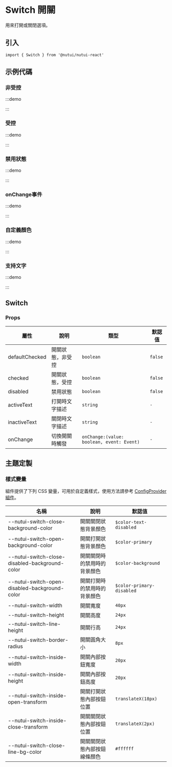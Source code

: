 # Switch 開關

用來打開或關閉選項。

## 引入

```tsx
import { Switch } from '@nutui/nutui-react'
```

## 示例代碼

### 非受控

:::demo

<CodeBlock src='h5/demo1.tsx'></CodeBlock>

:::

### 受控

:::demo

<CodeBlock src='h5/demo2.tsx'></CodeBlock>

:::

### 禁用狀態

:::demo

<CodeBlock src='h5/demo3.tsx'></CodeBlock>

:::

### onChange事件

:::demo

<CodeBlock src='h5/demo4.tsx'></CodeBlock>

:::

### 自定義顏色

:::demo

<CodeBlock src='h5/demo5.tsx'></CodeBlock>

:::

### 支持文字

:::demo

<CodeBlock src='h5/demo6.tsx'></CodeBlock>

:::

## Switch

### Props

| 屬性 | 說明 | 類型 | 默認值 |
| --- | --- | --- | --- |
| defaultChecked | 開關狀態，非受控 | `boolean` | `false` |
| checked | 開關狀態，受控 | `boolean` | `false` |
| disabled | 禁用狀態 | `boolean` | `false` |
| activeText | 打開時文字描述 | `string` | `-` |
| inactiveText | 關閉時文字描述 | `string` | `-` |
| onChange | 切換開關時觸發 | `onChange:(value: boolean, event: Event)` | `-` |

## 主題定製

### 樣式變量

組件提供了下列 CSS 變量，可用於自定義樣式，使用方法請參考 [ConfigProvider 組件](#/zh-CN/component/configprovider)。

| 名稱 | 說明 | 默認值 |
| --- | --- | --- |
| \--nutui-switch-close-background-color | 開關關閉狀態背景顏色 | `$color-text-disabled` |
| \--nutui-switch-open-background-color | 開關打開狀態背景顏色 | `$color-primary` |
| \--nutui-switch-close-disabled-background-color | 開關關閉時的禁用時的背景顏色 | `$color-background` |
| \--nutui-switch-open-disabled-background-color | 開關打開時的禁用時的背景顏色 | `$color-primary-disabled` |
| \--nutui-switch-width | 開關寬度 | `40px` |
| \--nutui-switch-height | 開關高度 | `24px` |
| \--nutui-switch-line-height | 開關行高 | `24px` |
| \--nutui-switch-border-radius | 開關圓角大小 | `8px` |
| \--nutui-switch-inside-width | 開關內部按鈕寬度 | `20px` |
| \--nutui-switch-inside-height | 開關內部按鈕高度 | `20px` |
| \--nutui-switch-inside-open-transform | 開關打開狀態內部按鈕位置 | `translateX(18px)` |
| \--nutui-switch-inside-close-transform | 開關關閉狀態內部按鈕位置 | `translateX(2px)` |
| \--nutui-switch-close-line-bg-color | 開關關閉狀態內部按鈕線條顏色 | `#ffffff` |
